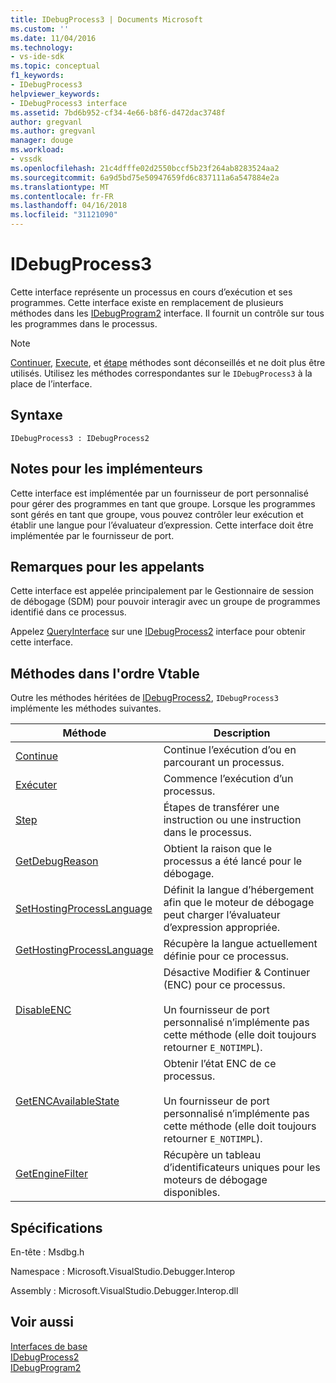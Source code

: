 ```yaml
---
title: IDebugProcess3 | Documents Microsoft
ms.custom: ''
ms.date: 11/04/2016
ms.technology:
- vs-ide-sdk
ms.topic: conceptual
f1_keywords:
- IDebugProcess3
helpviewer_keywords:
- IDebugProcess3 interface
ms.assetid: 7bd6b952-cf34-4e66-b8f6-d472dac3748f
author: gregvanl
ms.author: gregvanl
manager: douge
ms.workload:
- vssdk
ms.openlocfilehash: 21c4dfffe02d2550bccf5b23f264ab8283524aa2
ms.sourcegitcommit: 6a9d5bd75e50947659fd6c837111a6a547884e2a
ms.translationtype: MT
ms.contentlocale: fr-FR
ms.lasthandoff: 04/16/2018
ms.locfileid: "31121090"
---
```

# <a name="idebugprocess3"></a>IDebugProcess3
Cette interface représente un processus en cours d’exécution et ses programmes. Cette interface existe en remplacement de plusieurs méthodes dans les [IDebugProgram2](../../../extensibility/debugger/reference/idebugprogram2.md) interface. Il fournit un contrôle sur tous les programmes dans le processus.  
  
> [!NOTE]
>  [Continuer](../../../extensibility/debugger/reference/idebugprogram2-continue.md), [Execute](../../../extensibility/debugger/reference/idebugprogram2-execute.md), et [étape](../../../extensibility/debugger/reference/idebugprogram2-step.md) méthodes sont déconseillés et ne doit plus être utilisés. Utilisez les méthodes correspondantes sur le `IDebugProcess3` à la place de l’interface.  
  
## <a name="syntax"></a>Syntaxe  
  
```  
IDebugProcess3 : IDebugProcess2  
```  
  
## <a name="notes-for-implementers"></a>Notes pour les implémenteurs  
 Cette interface est implémentée par un fournisseur de port personnalisé pour gérer des programmes en tant que groupe. Lorsque les programmes sont gérés en tant que groupe, vous pouvez contrôler leur exécution et établir une langue pour l’évaluateur d’expression. Cette interface doit être implémentée par le fournisseur de port.  
  
## <a name="notes-for-callers"></a>Remarques pour les appelants  
 Cette interface est appelée principalement par le Gestionnaire de session de débogage (SDM) pour pouvoir interagir avec un groupe de programmes identifié dans ce processus.  
  
 Appelez [QueryInterface](/cpp/atl/queryinterface) sur une [IDebugProcess2](../../../extensibility/debugger/reference/idebugprocess2.md) interface pour obtenir cette interface.  
  
## <a name="methods-in-vtable-order"></a>Méthodes dans l'ordre Vtable  
 Outre les méthodes héritées de [IDebugProcess2](../../../extensibility/debugger/reference/idebugprocess2.md), `IDebugProcess3` implémente les méthodes suivantes.  
  
|Méthode|Description|  
|------------|-----------------|  
|[Continue](../../../extensibility/debugger/reference/idebugprocess3-continue.md)|Continue l’exécution d’ou en parcourant un processus.|  
|[Exécuter](../../../extensibility/debugger/reference/idebugprocess3-execute.md)|Commence l’exécution d’un processus.|  
|[Step](../../../extensibility/debugger/reference/idebugprocess3-step.md)|Étapes de transférer une instruction ou une instruction dans le processus.|  
|[GetDebugReason](../../../extensibility/debugger/reference/idebugprocess3-getdebugreason.md)|Obtient la raison que le processus a été lancé pour le débogage.|  
|[SetHostingProcessLanguage](../../../extensibility/debugger/reference/idebugprocess3-sethostingprocesslanguage.md)|Définit la langue d’hébergement afin que le moteur de débogage peut charger l’évaluateur d’expression appropriée.|  
|[GetHostingProcessLanguage](../../../extensibility/debugger/reference/idebugprocess3-gethostingprocesslanguage.md)|Récupère la langue actuellement définie pour ce processus.|  
|[DisableENC](../../../extensibility/debugger/reference/idebugprocess3-disableenc.md)|Désactive Modifier & Continuer (ENC) pour ce processus.<br /><br /> Un fournisseur de port personnalisé n’implémente pas cette méthode (elle doit toujours retourner `E_NOTIMPL`).|  
|[GetENCAvailableState](../../../extensibility/debugger/reference/idebugprocess3-getencavailablestate.md)|Obtenir l’état ENC de ce processus.<br /><br /> Un fournisseur de port personnalisé n’implémente pas cette méthode (elle doit toujours retourner `E_NOTIMPL`).|  
|[GetEngineFilter](../../../extensibility/debugger/reference/idebugprocess3-getenginefilter.md)|Récupère un tableau d’identificateurs uniques pour les moteurs de débogage disponibles.|  
  
## <a name="requirements"></a>Spécifications  
 En-tête : Msdbg.h  
  
 Namespace : Microsoft.VisualStudio.Debugger.Interop  
  
 Assembly : Microsoft.VisualStudio.Debugger.Interop.dll  
  
## <a name="see-also"></a>Voir aussi  
 [Interfaces de base](../../../extensibility/debugger/reference/core-interfaces.md)   
 [IDebugProcess2](../../../extensibility/debugger/reference/idebugprocess2.md)   
 [IDebugProgram2](../../../extensibility/debugger/reference/idebugprogram2.md)